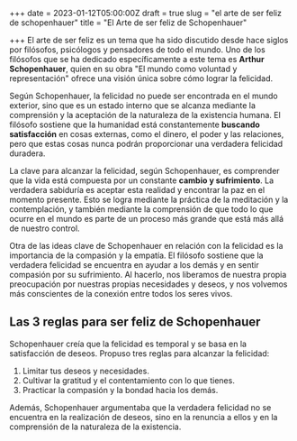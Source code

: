 +++
date = 2023-01-12T05:00:00Z
draft = true
slug = "el arte de ser feliz de schopenhauer"
title = "El Arte de ser feliz de Schopenhauer"

+++
El arte de ser feliz es un tema que ha sido discutido desde hace siglos por filósofos, psicólogos y pensadores de todo el mundo. Uno de los filósofos que se ha dedicado específicamente a este tema es **Arthur Schopenhauer**, quien en su obra "El mundo como voluntad y representación" ofrece una visión única sobre cómo lograr la felicidad.

Según Schopenhauer, la felicidad no puede ser encontrada en el mundo exterior, sino que es un estado interno que se alcanza mediante la comprensión y la aceptación de la naturaleza de la existencia humana. El filósofo sostiene que la humanidad está constantemente **buscando satisfacción** en cosas externas, como el dinero, el poder y las relaciones, pero que estas cosas nunca podrán proporcionar una verdadera felicidad duradera.

La clave para alcanzar la felicidad, según Schopenhauer, es comprender que la vida está compuesta por un constante **cambio y sufrimiento**. La verdadera sabiduría es aceptar esta realidad y encontrar la paz en el momento presente. Esto se logra mediante la práctica de la meditación y la contemplación, y también mediante la comprensión de que todo lo que ocurre en el mundo es parte de un proceso más grande que está más allá de nuestro control.

Otra de las ideas clave de Schopenhauer en relación con la felicidad es la importancia de la compasión y la empatía. El filósofo sostiene que la verdadera felicidad se encuentra en ayudar a los demás y en sentir compasión por su sufrimiento. Al hacerlo, nos liberamos de nuestra propia preocupación por nuestras propias necesidades y deseos, y nos volvemos más conscientes de la conexión entre todos los seres vivos.

## Las 3 reglas para ser feliz de Schopenhauer

Schopenhauer creía que la felicidad es temporal y se basa en la satisfacción de deseos. Propuso tres reglas para alcanzar la felicidad:

1. Limitar tus deseos y necesidades.
2. Cultivar la gratitud y el contentamiento con lo que tienes.
3. Practicar la compasión y la bondad hacia los demás.

Además, Schopenhauer argumentaba que la verdadera felicidad no se encuentra en la realización de deseos, sino en la renuncia a ellos y en la comprensión de la naturaleza de la existencia.